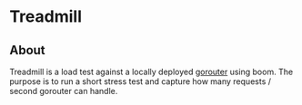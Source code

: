 # Treadmill

## About
Treadmill is a load test against a locally deployed [gorouter](https://github.com/cloudfoundry/gorouter) using boom.
The purpose is to run a short stress test and capture how many requests / second gorouter can handle.
